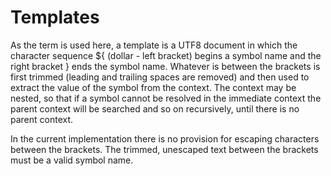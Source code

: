 Templates
=========

As the term is used here, a template is a UTF8 document in which the
character sequence ${ (dollar - left bracket) begins a symbol name
and the right bracket } ends the symbol name.  Whatever is between
the brackets is first trimmed (leading and trailing spaces are removed)
and then used to extract the value of the symbol from the context.
The context may be nested, so that if a symbol cannot be resolved in 
the immediate context the parent context will be searched and so on
recursively, until there is no parent context.

In the current implementation there is no provision for escaping
characters between the brackets.  The trimmed, unescaped text between
the brackets must be a valid symbol name.

